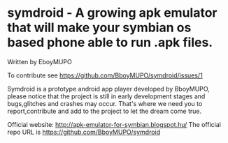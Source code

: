 symdroid - A growing apk emulator that will make your symbian os based phone able to run .apk files.
========
Written by EboyMUPO

To contribute see https://github.com/BboyMUPO/symdroid/issues/1

Symdroid is a prototype android app player developed by BboyMUPO, please notice that the project is still in early development stages and bugs,glitches and crashes may occur. That's where we need you to report,contribute and add to the project to let the dream come true.


Official website: http://apk-emulator-for-symbian.blogspot.hu/
The official repo URL is https://github.com/BboyMUPO/symdroid
